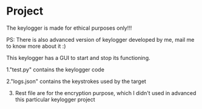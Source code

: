 # Project
The keylogger is made for ethical purposes only!!!

PS: There is also advanced version of keylogger developed by me, mail me to know more about it :)

This keylogger has a GUI to start and stop its functioning.

1."test.py" contains the keylogger code

2."logs.json" contains the keystrokes used by the target

3. Rest file are for the encryption purpose, which I didn't used in advanced this particular keylogger project 
